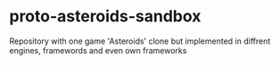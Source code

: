 # proto-asteroids-sandbox
Repository with one game 'Asteroids' clone but implemented in diffrent engines, framewords and even own frameworks
